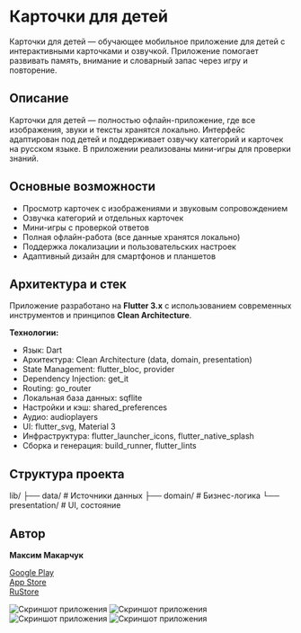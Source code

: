 # Карточки для детей

Карточки для детей — обучающее мобильное приложение для детей с интерактивными карточками и озвучкой. Приложение помогает развивать память, внимание и словарный запас через игру и повторение.

## Описание

Карточки для детей — полностью офлайн-приложение, где все изображения, звуки и тексты хранятся локально. Интерфейс адаптирован под детей и поддерживает озвучку категорий и карточек на русском языке. В приложении реализованы мини-игры для проверки знаний.

## Основные возможности

- Просмотр карточек с изображениями и звуковым сопровождением  
- Озвучка категорий и отдельных карточек  
- Мини-игры с проверкой ответов  
- Полная офлайн-работа (все данные хранятся локально)  
- Поддержка локализации и пользовательских настроек  
- Адаптивный дизайн для смартфонов и планшетов  

## Архитектура и стек

Приложение разработано на **Flutter 3.x** с использованием современных инструментов и принципов **Clean Architecture**.

**Технологии:**
- Язык: Dart  
- Архитектура: Clean Architecture (data, domain, presentation)  
- State Management: flutter_bloc, provider  
- Dependency Injection: get_it  
- Routing: go_router  
- Локальная база данных: sqflite  
- Настройки и кэш: shared_preferences  
- Аудио: audioplayers  
- UI: flutter_svg, Material 3  
- Инфраструктура: flutter_launcher_icons, flutter_native_splash  
- Сборка и генерация: build_runner, flutter_lints 

## Структура проекта

lib/
├── data/          # Источники данных 
├── domain/        # Бизнес-логика 
└── presentation/  # UI, состояние 

## Автор
**Максим Макарчук**

[Google Play](https://play.google.com/store/apps/details?id=com.dom.busycards)  
[App Store](https://apps.apple.com/ru/app/%D0%BA%D0%B0%D1%80%D1%82%D0%BE%D1%87%D0%BA%D0%B8-%D0%B4%D0%BB%D1%8F-%D0%BC%D0%B0%D0%BB%D1%8B%D1%88%D0%B5%D0%B9/id6529673021)  
[RuStore](https://www.rustore.ru/catalog/app/com.dom.busycards)

![Скриншот приложения](assets/screens/1.png)
![Скриншот приложения](assets/screens/2.png)
![Скриншот приложения](assets/screens/3.png)
![Скриншот приложения](assets/screens/4.png)
